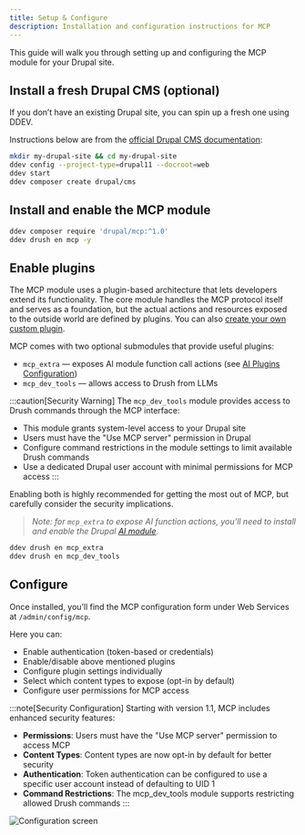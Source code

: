 ```yaml
---
title: Setup & Configure
description: Installation and configuration instructions for MCP
---
```

This guide will walk you through setting up and configuring the MCP module for your Drupal site.

## Install a fresh Drupal CMS (optional)

If you don’t have an existing Drupal site, you can spin up a fresh one using DDEV.

Instructions below are from the [official Drupal CMS documentation](https://new.drupal.org/docs/drupal-cms/get-started/install-drupal-cms/install-drupal-cms-locally-with-ddev):

```bash
mkdir my-drupal-site && cd my-drupal-site
ddev config --project-type=drupal11 --docroot=web
ddev start
ddev composer create drupal/cms
```

## Install and enable the MCP module

```bash
ddev composer require 'drupal/mcp:^1.0'
ddev drush en mcp -y
```

## Enable plugins

The MCP module uses a plugin-based architecture that lets developers extend its functionality. The core module handles the MCP protocol itself and serves as a foundation, but the actual actions and resources exposed to the outside world are defined by plugins. You can also [create your own custom plugin](/en/developers/create-plugin/).

MCP comes with two optional submodules that provide useful plugins:

- `mcp_extra` — exposes AI module function call actions (see [AI Plugins Configuration](/en/plugin-config/ai-plugins/))
- `mcp_dev_tools` — allows access to Drush from LLMs

:::caution[Security Warning]
The `mcp_dev_tools` module provides access to Drush commands through the MCP interface:

- This module grants system-level access to your Drupal site
- Users must have the "Use MCP server" permission in Drupal
- Configure command restrictions in the module settings to limit available Drush commands
- Use a dedicated Drupal user account with minimal permissions for MCP access
:::

Enabling both is highly recommended for getting the most out of MCP, but carefully consider the security implications.

> *Note: for `mcp_extra` to expose AI function actions, you’ll need to install and enable the Drupal [AI module](https://drupal.org/project/ai).*

```bash
ddev drush en mcp_extra
ddev drush en mcp_dev_tools
```

## Configure

Once installed, you’ll find the MCP configuration form under Web Services at `/admin/config/mcp`.

Here you can:

- Enable authentication (token-based or credentials)
- Enable/disable above mentioned plugins
- Configure plugin settings individually
- Select which content types to expose (opt-in by default)
- Configure user permissions for MCP access

:::note[Security Configuration]
Starting with version 1.1, MCP includes enhanced security features:

- **Permissions**: Users must have the "Use MCP server" permission to access MCP
- **Content Types**: Content types are now opt-in by default for better security
- **Authentication**: Token authentication can be configured to use a specific user account instead of defaulting to UID 1
- **Command Restrictions**: The mcp_dev_tools module supports restricting allowed Drush commands
:::

![Configuration screen](/images/mcp-config.png)
